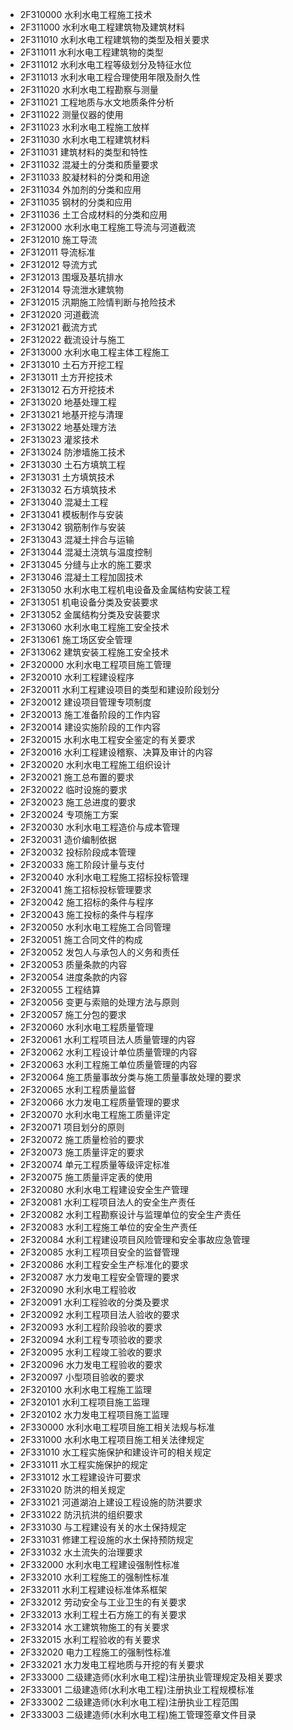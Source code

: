 * 2F310000 水利水电工程施工技术
* 2F311000 水利水电工程建筑物及建筑材料
* 2F311010 水利水电工程建筑物的类型及相关要求
* 2F311011 水利水电工程建筑物的类型
* 2F311012 水利水电工程等级划分及特征水位
* 2F311013 水利水电工程合理使用年限及耐久性
* 2F311020 水利水电工程勘察与测量
* 2F311021 工程地质与水文地质条件分析
* 2F311022 测量仪器的使用
* 2F311023 水利水电工程施工放样
* 2F311030 水利水电工程建筑材料
* 2F311031 建筑材料的类型和特性
* 2F311032 混凝土的分类和质量要求
* 2F311033 胶凝材料的分类和用途
* 2F311034 外加剂的分类和应用
* 2F311035 钢材的分类和应用
* 2F311036 土工合成材料的分类和应用
* 2F312000 水利水电工程施工导流与河道截流
* 2F312010 施工导流
* 2F312011 导流标准
* 2F312012 导流方式
* 2F312013 围堰及基坑排水
* 2F312014 导流泄水建筑物
* 2F312015 汛期施工险情判断与抢险技术
* 2F312020 河道截流
* 2F312021 截流方式
* 2F312022 截流设计与施工
* 2F313000 水利水电工程主体工程施工
* 2F313010 土石方开挖工程
* 2F313011 土方开挖技术
* 2F313012 石方开挖技术
* 2F313020 地基处理工程
* 2F313021 地基开挖与清理
* 2F313022 地基处理方法
* 2F313023 灌浆技术
* 2F313024 防渗墙施工技术
* 2F313030 土石方填筑工程
* 2F313031 土方填筑技术
* 2F313032 石方填筑技术
* 2F313040 混凝土工程
* 2F313041 模板制作与安装
* 2F313042 钢筋制作与安装
* 2F313043 混凝土拌合与运输
* 2F313044 混凝土浇筑与温度控制
* 2F313045 分缝与止水的施工要求
* 2F313046 混凝土工程加固技术
* 2F313050 水利水电工程机电设备及金属结构安装工程
* 2F313051 机电设备分类及安装要求
* 2F313052 金属结构分类及安装要求
* 2F313060 水利水电工程施工安全技术
* 2F313061 施工场区安全管理
* 2F313062 建筑安装工程施工安全技术
* 2F320000 水利水电工程项目施工管理
* 2F320010 水利工程建设程序
* 2F320011 水利工程建设项目的类型和建设阶段划分
* 2F320012 建设项目管理专项制度
* 2F320013 施工准备阶段的工作内容
* 2F320014 建设实施阶段的工作内容
* 2F320015 水利水电工程安全鉴定的有关要求
* 2F320016 水利工程建设稽察、决算及审计的内容
* 2F320020 水利水电工程施工组织设计
* 2F320021 施工总布置的要求
* 2F320022 临时设施的要求
* 2F320023 施工总进度的要求
* 2F320024 专项施工方案
* 2F320030 水利水电工程造价与成本管理
* 2F320031 造价编制依据
* 2F320032 投标阶段成本管理
* 2F320033 施工阶段计量与支付
* 2F320040 水利水电工程施工招标投标管理
* 2F320041 施工招标投标管理要求
* 2F320042 施工招标的条件与程序
* 2F320043 施工投标的条件与程序
* 2F320050 水利水电工程施工合同管理
* 2F320051 施工合同文件的构成
* 2F320052 发包人与承包人的义务和责任
* 2F320053 质量条款的内容
* 2F320054 进度条款的内容
* 2F320055 工程结算
* 2F320056 变更与索赔的处理方法与原则
* 2F320057 施工分包的要求
* 2F320060 水利水电工程质量管理
* 2F320061 水利工程项目法人质量管理的内容
* 2F320062 水利工程设计单位质量管理的内容
* 2F320063 水利工程施工单位质量管理的内容
* 2F320064 施工质量事故分类与施工质量事故处理的要求
* 2F320065 水利工程质量监督
* 2F320066 水力发电工程质量管理的要求
* 2F320070 水利水电工程施工质量评定
* 2F320071 项目划分的原则
* 2F320072 施工质量检验的要求
* 2F320073 施工质量评定的要求
* 2F320074 单元工程质量等级评定标准
* 2F320075 施工质量评定表的使用
* 2F320080 水利水电工程建设安全生产管理
* 2F320081 水利工程项目法人的安全生产责任
* 2F320082 水利工程勘察设计与监理单位的安全生产责任
* 2F320083 水利工程施工单位的安全生产责任
* 2F320084 水利工程建设项目风险管理和安全事故应急管理
* 2F320085 水利工程项目安全的监督管理
* 2F320086 水利工程安全生产标准化的要求
* 2F320087 水力发电工程安全管理的要求
* 2F320090 水利水电工程验收
* 2F320091 水利工程验收的分类及要求
* 2F320092 水利工程项目法人验收的要求
* 2F320093 水利工程阶段验收的要求
* 2F320094 水利工程专项验收的要求
* 2F320095 水利工程竣工验收的要求
* 2F320096 水力发电工程验收的要求
* 2F320097 小型项目验收的要求
* 2F320100 水利水电工程施工监理
* 2F320101 水利工程项目施工监理
* 2F320102 水力发电工程项目施工监理
* 2F330000 水利水电工程项目施工相关法规与标准
* 2F331000 水利水电工程项目施工相关法律规定
* 2F331010 水工程实施保护和建设许可的相关规定
* 2F331011 水工程实施保护的规定
* 2F331012 水工程建设许可要求
* 2F331020 防洪的相关规定
* 2F331021 河道湖泊上建设工程设施的防洪要求
* 2F331022 防汛抗洪的组织要求
* 2F331030 与工程建设有关的水土保持规定
* 2F331031 修建工程设施的水土保持预防规定
* 2F331032 水土流失的治理要求
* 2F332000 水利水电工程建设强制性标准
* 2F332010 水利工程施工的强制性标准
* 2F332011 水利工程建设标准体系框架
* 2F332012 劳动安全与工业卫生的有关要求
* 2F332013 水利工程土石方施工的有关要求
* 2F332014 水工建筑物施工的有关要求
* 2F332015 水利工程验收的有关要求
* 2F332020 电力工程施工的强制性标准
* 2F332021 水力发电工程地质与开挖的有关要求
* 2F333000 二级建造师(水利水电工程)注册执业管理规定及相关要求
* 2F333001 二级建造师(水利水电工程)注册执业工程规模标准
* 2F333002 二级建造师(水利水电工程)注册执业工程范围
* 2F333003 二级建造师(水利水电工程)施工管理签章文件目录